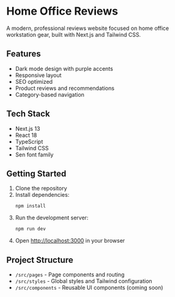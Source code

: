 # Home Office Reviews

A modern, professional reviews website focused on home office workstation gear, built with Next.js and Tailwind CSS.

## Features

- Dark mode design with purple accents
- Responsive layout
- SEO optimized
- Product reviews and recommendations
- Category-based navigation

## Tech Stack

- Next.js 13
- React 18
- TypeScript
- Tailwind CSS
- Sen font family

## Getting Started

1. Clone the repository
2. Install dependencies:
   ```bash
   npm install
   ```
3. Run the development server:
   ```bash
   npm run dev
   ```
4. Open [http://localhost:3000](http://localhost:3000) in your browser

## Project Structure

- `/src/pages` - Page components and routing
- `/src/styles` - Global styles and Tailwind configuration
- `/src/components` - Reusable UI components (coming soon)

